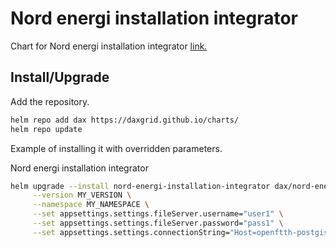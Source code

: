 # Nord energi installation integrator

Chart for Nord energi installation integrator [link.](https://github.com/DAXGRID/nord-energi-installation-integrator)

## Install/Upgrade

Add the repository.

```sh
helm repo add dax https://daxgrid.github.io/charts/
helm repo update
```

Example of installing it with overridden parameters.

Nord energi installation integrator
```sh
helm upgrade --install nord-energi-installation-integrator dax/nord-energi-installation-integrator \
     --version MY_VERSION \
     --namespace MY_NAMESPACE \
     --set appsettings.settings.fileServer.username="user1" \
     --set appsettings.settings.fileServer.password="pass1" \
     --set appsettings.settings.connectionString="Host=openftth-postgis-postgresql;Port=5432;Username=postgres;Password=postgres;Database=OPEN_FTTH"
```
